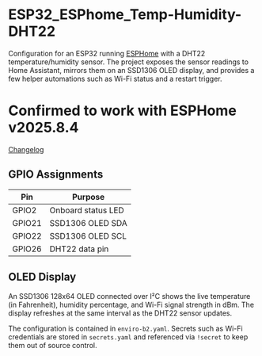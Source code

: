 # ESP32_ESPhome_Temp-Humidity-DHT22

Configuration for an ESP32 running [ESPHome](https://esphome.io/) with a
DHT22 temperature/humidity sensor. The project exposes the sensor readings to
Home Assistant, mirrors them on an SSD1306 OLED display, and provides a few
helper automations such as Wi-Fi status and a restart trigger.

# Confirmed to work with ESPHome v2025.8.4

[Changelog](https://esphome.io/changelog/2025.8.0/#release-202581---august-25)

## GPIO Assignments

| Pin   | Purpose                     |
|-------|-----------------------------|
| GPIO2 | Onboard status LED          |
| GPIO21| SSD1306 OLED SDA            |
| GPIO22| SSD1306 OLED SCL            |
| GPIO26| DHT22 data pin              |

## OLED Display

An SSD1306 128x64 OLED connected over I²C shows the live temperature (in
Fahrenheit), humidity percentage, and Wi-Fi signal strength in dBm. The
display refreshes at the same interval as the DHT22 sensor updates.

The configuration is contained in `enviro-b2.yaml`. Secrets such as Wi-Fi
credentials are stored in `secrets.yaml` and referenced via `!secret` to keep
them out of source control.
